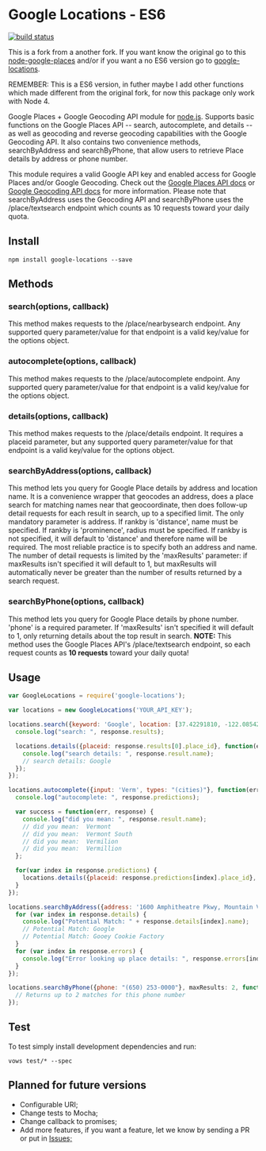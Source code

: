 # Google Locations - ES6

[![build status](https://secure.travis-ci.org/flpms/google-locations-es6.png)](http://travis-ci.org/flpms/google-locations-es6)

This is a fork from a another fork. If you want know the original go to this [node-google-places](https://www.npmjs.org/package/google-places) and/or if you want a no ES6 version go to [google-locations](https://www.npmjs.org/package/google-locations).

REMEMBER: This is a ES6 version, in futher maybe I add other functions which made different from the original fork, for now this package only work with Node 4.

Google Places + Google Geocoding API module for [node.js](http://nodejs.org). Supports basic functions on the Google Places API -- search, autocomplete, and details -- as well as geocoding and reverse geocoding capabilities with the Google Geocoding API. It also contains two convenience methods, searchByAddress and searchByPhone, that allow users to retrieve Place details by address or phone number.

This module requires a valid Google API key and enabled access for Google Places and/or Google Geocoding. Check out the [Google Places API docs](http://code.google.com/apis/maps/documentation/places/) or [Google Geocoding API docs](http://code.google.com/apis/maps/documentation/geocode/) for more information. Please note that searchByAddress uses the Geocoding API and searchByPhone uses the /place/textsearch endpoint which counts as 10 requests toward your daily quota.

## Install

```
npm install google-locations --save
```

## Methods

### search(options, callback)
This method makes requests to the /place/nearbysearch endpoint. Any supported query parameter/value for that endpoint is a valid key/value for the options object.

### autocomplete(options, callback)
This method makes requests to the /place/autocomplete endpoint. Any supported query parameter/value for that endpoint is a valid key/value for the options object.

### details(options, callback)
This method makes requests to the /place/details endpoint. It requires a placeid parameter, but any supported query parameter/value for that endpoint is a valid key/value for the options object.

### searchByAddress(options, callback)
This method lets you query for Google Place details by address and location name. It is a convenience wrapper that geocodes an address, does a place search for matching names near that geocoordinate, then does follow-up detail requests for each result in search, up to a specified limit. The only mandatory parameter is address. If rankby is 'distance', name must be specified. If rankby is 'prominence', radius must be specified. If rankby is not specified, it will default to 'distance' and therefore name will be required. The most reliable practice is to specify both an address and name. The number of detail requests is limited by the 'maxResults' parameter: if maxResults isn't specified it will default to 1, but maxResults will automatically never be greater than the number of results returned by a search request.

### searchByPhone(options, callback)
This method lets you query for Google Place details by phone number. 'phone' is a required parameter. If 'maxResults' isn't specified it will default to 1, only returning details about the top result in search. **NOTE:** This method uses the Google Places API's /place/textsearch endpoint, so each request counts as **10 requests** toward your daily quota!

## Usage
```js
var GoogleLocations = require('google-locations');

var locations = new GoogleLocations('YOUR_API_KEY');

locations.search({keyword: 'Google', location: [37.42291810, -122.08542120]}, function(err, response) {
  console.log("search: ", response.results);

  locations.details({placeid: response.results[0].place_id}, function(err, response) {
    console.log("search details: ", response.result.name);
    // search details: Google
  });
});

locations.autocomplete({input: 'Verm', types: "(cities)"}, function(err, response) {
  console.log("autocomplete: ", response.predictions);

  var success = function(err, response) {
    console.log("did you mean: ", response.result.name);
    // did you mean:  Vermont
    // did you mean:  Vermont South
    // did you mean:  Vermilion
    // did you mean:  Vermillion
  };

  for(var index in response.predictions) {
    locations.details({placeid: response.predictions[index].place_id}, success);
  }
});

locations.searchByAddress({address: '1600 Amphitheatre Pkwy, Mountain View, CA', name: 'Goo', maxResults: 2, rankby: "prominence", radius: 5000}, function(err, response){
  for (var index in response.details) {
    console.log("Potential Match: " + response.details[index].name);
    // Potential Match: Google
    // Potential Match: Gooey Cookie Factory
  }
  for (var index in response.errors) {
    console.log("Error looking up place details: ", response.errors[index]);
  }
});

locations.searchByPhone({phone: "(650) 253-0000"}, maxResults: 2, function(err, response){
  // Returns up to 2 matches for this phone number
});
```

## Test

To test simply install development dependencies and run:

```vows test/* --spec```

## Planned for future versions

* Configurable URI;
* Change tests to Mocha;
* Change callback to promises;
* Add more features, if you want a feature, let we know by sending a PR or put in [Issues;](https://github.com/flpms/google-locations-ES)

